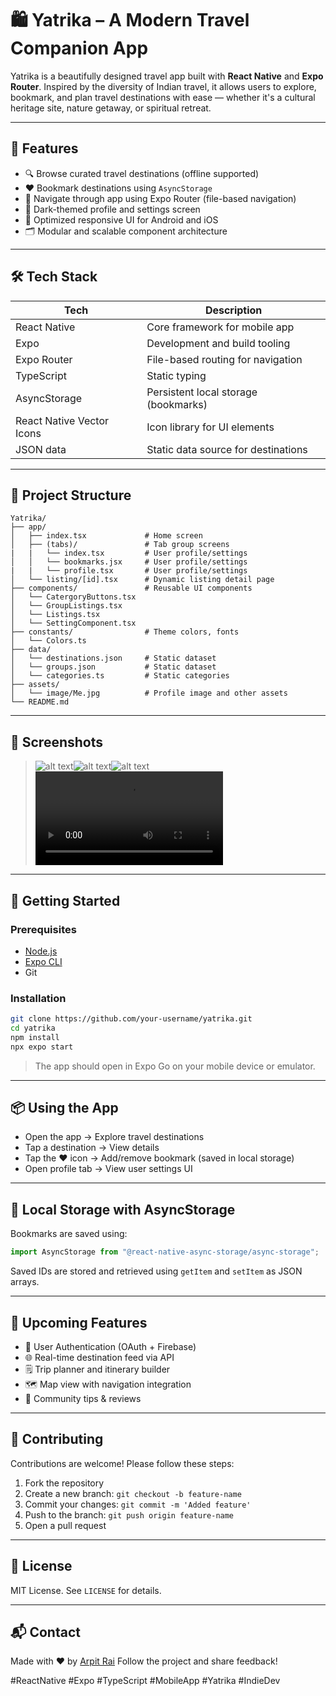# 🛍️ Yatrika – A Modern Travel Companion App

Yatrika is a beautifully designed travel app built with **React Native** and **Expo Router**. Inspired by the diversity of Indian travel, it allows users to explore, bookmark, and plan travel destinations with ease — whether it's a cultural heritage site, nature getaway, or spiritual retreat.

---

## 🚀 Features

* 🔍 Browse curated travel destinations (offline supported)
* ❤️ Bookmark destinations using `AsyncStorage`
* 🧱 Navigate through app using Expo Router (file-based navigation)
* 🌙 Dark-themed profile and settings screen
* 📱 Optimized responsive UI for Android and iOS
* 🗂 Modular and scalable component architecture

---

## 🛠️ Tech Stack

| Tech                      | Description                          |
| ------------------------- | ------------------------------------ |
| React Native              | Core framework for mobile app        |
| Expo                      | Development and build tooling        |
| Expo Router               | File-based routing for navigation    |
| TypeScript                | Static typing                        |
| AsyncStorage              | Persistent local storage (bookmarks) |
| React Native Vector Icons | Icon library for UI elements         |
| JSON data                 | Static data source for destinations  |

---

## 🧱 Project Structure

```
Yatrika/
├── app/
│   ├── index.tsx             # Home screen
│   ├── (tabs)/               # Tab group screens
|   |   └── index.tsx         # User profile/settings
│   │   └── bookmarks.jsx     # User profile/settings
|   |   └── profile.tsx       # User profile/settings
│   └── listing/[id].tsx      # Dynamic listing detail page
├── components/               # Reusable UI components
│   └── CatergoryButtons.tsx
│   └── GroupListings.tsx
│   └── Listings.tsx
│   └── SettingComponent.tsx
├── constants/                # Theme colors, fonts
│   └── Colors.ts
├── data/
│   └── destinations.json     # Static dataset
│   └── groups.json           # Static dataset
│   └── categories.ts         # Static categories
├── assets/
│   └── image/Me.jpg          # Profile image and other assets
└── README.md
```

---

## 📸 Screenshots

> ![alt text](image.png)![alt text](image-1.png)![alt text](image-2.png)<video controls src="Yatrika.mp4" title="Title"></video>
---

## 🔧 Getting Started

### Prerequisites

* [Node.js](https://nodejs.org/)
* [Expo CLI](https://docs.expo.dev/get-started/installation/)
* Git

### Installation

```bash
git clone https://github.com/your-username/yatrika.git
cd yatrika
npm install
npx expo start
```

> The app should open in Expo Go on your mobile device or emulator.

---

## 📦 Using the App

* Open the app → Explore travel destinations
* Tap a destination → View details
* Tap the ❤️ icon → Add/remove bookmark (saved in local storage)
* Open profile tab → View user settings UI

---

## 🦚 Local Storage with AsyncStorage

Bookmarks are saved using:

```ts
import AsyncStorage from "@react-native-async-storage/async-storage";
```

Saved IDs are stored and retrieved using `getItem` and `setItem` as JSON arrays.

---

## 🚧 Upcoming Features

* 🔐 User Authentication (OAuth + Firebase)
* 🌐 Real-time destination feed via API
* 🗒️ Trip planner and itinerary builder
* 🗺️ Map view with navigation integration
* 💬 Community tips & reviews

---

## 🤝 Contributing

Contributions are welcome! Please follow these steps:

1. Fork the repository
2. Create a new branch: `git checkout -b feature-name`
3. Commit your changes: `git commit -m 'Added feature'`
4. Push to the branch: `git push origin feature-name`
5. Open a pull request

---

## 📄 License

MIT License. See `LICENSE` for details.

---

## 📬 Contact

Made with ❤️ by [Arpit Rai](mailto:arpitrai1809@gmail.com)
Follow the project and share feedback!

\#ReactNative #Expo #TypeScript #MobileApp #Yatrika #IndieDev
